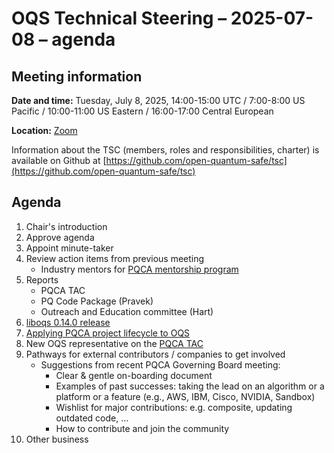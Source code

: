 # OQS Technical Steering – 2025-07-08 – agenda

## Meeting information

**Date and time:** Tuesday, July 8, 2025, 14:00-15:00 UTC / 7:00-8:00 US Pacific / 10:00-11:00 US Eastern / 16:00-17:00 Central European

**Location:** [Zoom](https://zoom-lfx.platform.linuxfoundation.org/meetings/pqca?view=week&occurrence=1751983200)

Information about the TSC (members, roles and responsibilities, charter) is available on Github at [https://github.com/open-quantum-safe/tsc](https://github.com/open-quantum-safe/tsc)

## Agenda

1. Chair's introduction
2. Approve agenda
3. Appoint minute-taker
4. Review action items from previous meeting
   - Industry mentors for [PQCA mentorship program](https://github.com/open-quantum-safe/tsc/blob/main/meetings/2025-04-29/mentorship.png)
5. Reports
    - PQCA TAC
    - PQ Code Package (Pravek)
    - Outreach and Education committee (Hart)
6. [liboqs 0.14.0 release](https://github.com/open-quantum-safe/liboqs/releases/tag/0.14.0-rc1)
7. [Applying PQCA project lifecycle to OQS](https://github.com/orgs/open-quantum-safe/discussions/2191)
8. New OQS representative on the [PQCA TAC](https://pqca.github.io/TAC/)
9. Pathways for external contributors / companies to get involved
   - Suggestions from recent PQCA Governing Board meeting:
     - Clear & gentle on-boarding document
     - Examples of past successes: taking the lead on an algorithm or a platform or a feature (e.g., AWS, IBM, Cisco, NVIDIA, Sandbox)
     - Wishlist for major contributions: e.g. composite, updating outdated code, …
     - How to contribute and join the community
10. Other business

